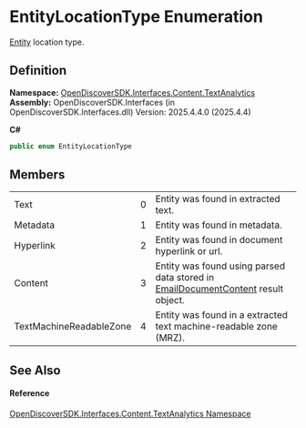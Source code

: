 # EntityLocationType Enumeration


<a href="75bf3100-d4b4-0098-46f5-b953923776a9">Entity</a> location type.



## Definition
**Namespace:** <a href="12331b25-bce3-6a9b-929b-46b5cf49471c">OpenDiscoverSDK.Interfaces.Content.TextAnalytics</a>  
**Assembly:** OpenDiscoverSDK.Interfaces (in OpenDiscoverSDK.Interfaces.dll) Version: 2025.4.4.0 (2025.4.4)

**C#**
``` C#
public enum EntityLocationType
```



## Members
<table>
<tr>
<td>Text</td>
<td>0</td>
<td>Entity was found in extracted text.</td></tr>
<tr>
<td>Metadata</td>
<td>1</td>
<td>Entity was found in metadata.</td></tr>
<tr>
<td>Hyperlink</td>
<td>2</td>
<td>Entity was found in document hyperlink or url.</td></tr>
<tr>
<td>Content</td>
<td>3</td>
<td>Entity was found using parsed data stored in <a href="4ead9d3b-7f35-a7fc-a759-9441e2ab2eb5">EmailDocumentContent</a> result object.</td></tr>
<tr>
<td>TextMachineReadableZone</td>
<td>4</td>
<td>Entity was found in a extracted text machine-readable zone (MRZ).</td></tr>
</table>

## See Also


#### Reference
<a href="12331b25-bce3-6a9b-929b-46b5cf49471c">OpenDiscoverSDK.Interfaces.Content.TextAnalytics Namespace</a>  

